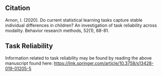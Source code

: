## Citation
Arnon, I. (2020). Do current statistical learning tasks capture stable individual differences in children? An investigation of task reliability across modality. Behavior research methods, 52(1), 68-81.
## Task Reliability
Information related to task reliability may be found by reading the above manuscript found here:
https://link.springer.com/article/10.3758/s13428-019-01205-5
